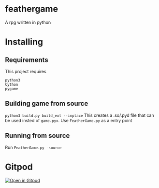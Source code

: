 # feathergame
A rpg written in python

# Installing
## Requirements
This project requires
```
python3
Cython
pygame
```
## Building game from source
```python3 build.py build_ext --inplace```
This creates a .so/.pyd file that can be used insted of `game.pyx`. Use `FeatherGame.py` as a entry point
## Running from source
Run `FeatherGame.py -source`

# Gitpod
[![Open in Gitpod](https://gitpod.io/button/open-in-gitpod.svg)](https://gitpod.io/#https://github.com/webmsgr/feathergame)
